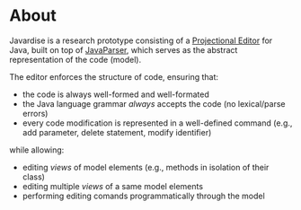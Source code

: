 # About

Javardise is a research prototype consisting of a [Projectional Editor](https://en.wikipedia.org/wiki/Structure_editor) for Java, built on top of [JavaParser](http://javaparser.org), which serves as the abstract representation of the code (model).

The editor enforces the structure of code, ensuring that:
- the code is always well-formed and well-formated
- the Java language grammar *always* accepts the code (no lexical/parse errors)
- every code modification is represented in a well-defined command (e.g., add parameter, delete statement, modify identifier)

while allowing:
- editing *views* of model elements (e.g., methods in isolation of their class)
- editing multiple *views* of a same model elements
- performing editing comands programmatically through the model
